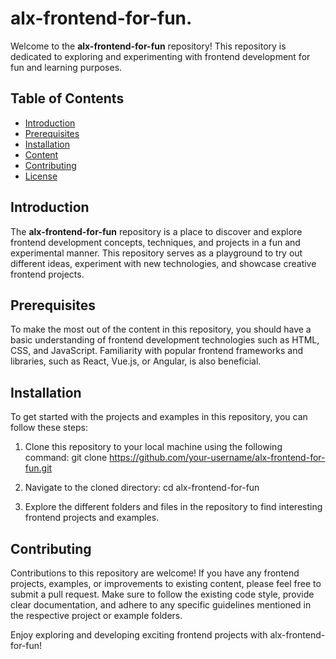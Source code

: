# alx-frontend-for-fun.

Welcome to the **alx-frontend-for-fun** repository! This repository is dedicated to exploring and experimenting with frontend development for fun and learning purposes.

## Table of Contents

- [Introduction](#introduction)
- [Prerequisites](#prerequisites)
- [Installation](#installation)
- [Content](#content)
- [Contributing](#contributing)
- [License](#license)

## Introduction

The **alx-frontend-for-fun** repository is a place to discover and explore frontend development concepts, techniques, and projects in a fun and experimental manner. This repository serves as a playground to try out different ideas, experiment with new technologies, and showcase creative frontend projects.

## Prerequisites

To make the most out of the content in this repository, you should have a basic understanding of frontend development technologies such as HTML, CSS, and JavaScript. Familiarity with popular frontend frameworks and libraries, such as React, Vue.js, or Angular, is also beneficial.

## Installation

To get started with the projects and examples in this repository, you can follow these steps:

1. Clone this repository to your local machine using the following command:
   git clone https://github.com/your-username/alx-frontend-for-fun.git

2. Navigate to the cloned directory:
    cd alx-frontend-for-fun

3. Explore the different folders and files in the repository to find interesting frontend projects and examples.

## Contributing
Contributions to this repository are welcome! If you have any frontend projects, examples, or improvements to existing content, please feel free to submit a pull request. Make sure to follow the existing code style, provide clear documentation, and adhere to any
specific guidelines mentioned in the respective project or example folders.


Enjoy exploring and developing exciting frontend projects with alx-frontend-for-fun! 